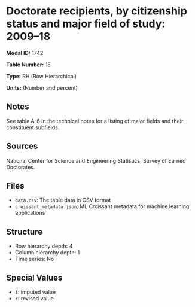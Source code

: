 # Doctorate recipients, by citizenship status and major field of study: 2009&#8211;18

**Modal ID:** 1742

**Table Number:** 18

**Type:** RH (Row Hierarchical)

**Units:** (Number and percent)

## Notes

See table A-6 in the technical notes for a listing of major fields and their constituent subfields.

## Sources

National Center for Science and Engineering Statistics, Survey of Earned Doctorates.

## Files

- `data.csv`: The table data in CSV format
- `croissant_metadata.json`: ML Croissant metadata for machine learning applications

## Structure

- Row hierarchy depth: 4
- Column hierarchy depth: 1
- Time series: No

## Special Values

- `i`: imputed value
- `r`: revised value
